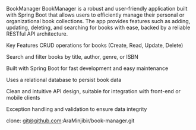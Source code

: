 BookManager
BookManager is a robust and user-friendly application built with Spring Boot that allows users to efficiently manage their personal or organizational book collections. The app provides features such as adding, updating, deleting, and searching for books with ease, backed by a reliable RESTful API architecture.

Key Features
CRUD operations for books (Create, Read, Update, Delete)

Search and filter books by title, author, genre, or ISBN

Built with Spring Boot for fast development and easy maintenance

Uses a relational database to persist book data

Clean and intuitive API design, suitable for integration with front-end or mobile clients

Exception handling and validation to ensure data integrity

clone: git@github.com:AraMinjibir/book-manager.git
